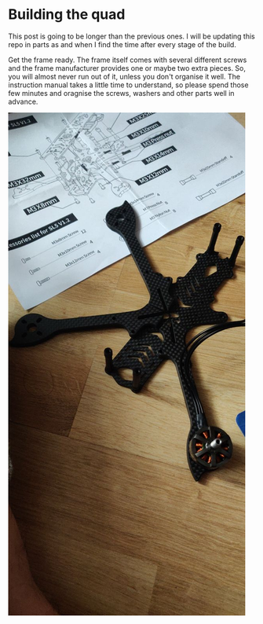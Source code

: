 # Building the quad

This post is going to be longer than the previous ones. I will be updating this repo in parts as and when I find the time after every stage of the build.

Get the frame ready. The frame itself comes with several different screws and the frame manufacturer provides one or maybe two extra pieces. So, you will almost never run out of it, unless you don't organise it well. The instruction manual takes a little time to understand, so please spend those few minutes and oragnise the screws, washers and other parts well in advance.

![Frame start](frame_start.jpg)
